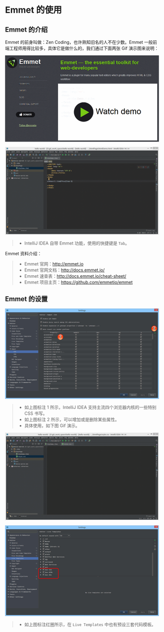 # Emmet 的使用

## Emmet 的介绍

Emmet 的前身叫做：Zen Coding，也许熟知旧名的人不在少数。Emmet 一般前端工程师用得比较多，具体它是做什么的，我们通过下面两张 Gif 演示图来说明：

![Emmet 的介绍](images/xix-a-emmet-introduce-1.gif)

![Emmet 的介绍](images/xix-a-emmet-introduce-2.gif)

> * IntelliJ IDEA 自带 Emmet 功能，使用的快捷键是 `Tab`。

Emmet 资料介绍：

> * Emmet 官网：<http://emmet.io>
> * Emmet 官网文档：<http://docs.emmet.io/>
> * Emmet 速查表：<http://docs.emmet.io/cheat-sheet/>
> * Emmet 项目主页：<https://github.com/emmetio/emmet>

## Emmet 的设置

![Emmet 的设置](images/xix-b-emmet-settings-1.jpg)

> * 如上图标注 1 所示，IntelliJ IDEA 支持主流四个浏览器内核的一些特别 CSS 书写。
> * 如上图标注 2 所示，可以增加或是删除某些属性。
> * 具体使用，如下图 Gif 演示。

![Emmet 的设置](images/xix-b-emmet-settings-2.gif)

![Emmet 的设置](images/xix-b-emmet-settings-3.jpg)

> * 如上图标注红圈所示，在 `Live Templates` 中也有预设三套代码模板。